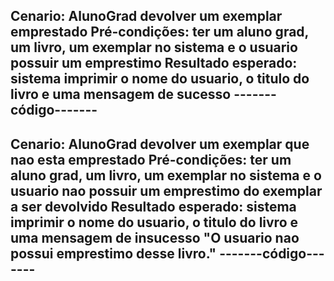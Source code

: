 Cenario: AlunoGrad devolver um exemplar emprestado
Pré-condições: ter um aluno grad, um livro, um exemplar no sistema e o usuario possuir um emprestimo
Resultado esperado: sistema imprimir o nome do usuario, o titulo do livro e uma mensagem de sucesso
-------código-------
--------------------
Cenario: AlunoGrad devolver um exemplar que nao esta emprestado
Pré-condições: ter um aluno grad, um livro, um exemplar no sistema e o usuario nao possuir um emprestimo do exemplar a ser devolvido
Resultado esperado: sistema imprimir o nome do usuario, o titulo do livro e uma mensagem de insucesso "O usuario nao possui emprestimo desse livro."
-------código-------
--------------------